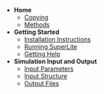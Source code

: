 <!-- docs/_sidebar.md -->

- **Home**
  - [Copying](/README.md)
  - [Methods](/methods.md)
- **Getting Started**
  - [Installation Instructions](/installation.md)
  - [Running SuperLite](/running.md)
  - [Getting Help](/help.md)
- **Simulation Input and Output**
  - [Input Parameters](/inputpar.md)
  - [Input Structure](/inputstr.md)
  - [Output Files](/output.md)
